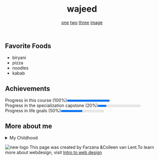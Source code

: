 <!DOCTYPE html>
<html lang="en">
<head>
 <meta charset="UTF-8">
 <title>MY FIRST HTML5 PROJECT</title>
 <link rel="stylesheet" href="together.css"/>
</head>
<body>
 <header>
   <h1>wajeed</h1>
  <nav>
     <a href="one.html">one</a>
     <a href="two.html">two</a>
     <a href="three.html">three</a>
     <a href="img.html">image</a>
  </nav>
 </header>
 <section>
  <h2>Favorite Foods</h2>
  <ul>
   <li>biryani</li>
   <li>pizza</li>
   <li>noodles</li>
   <li>kabab</li>
  </ul>
 </section>
 <section>
  <h2>Achievements</h2>
    <p>Progress in this course (100%)<progress value="1"></progress><br/>
    Progress in the specialization capstone (20%)<progress value="20" max="100"></progress><br/>
    Progress in life goals (50%)<progress value="50" max="100"></progress><br/></p>
 </section>
 <section>
  <h2>More about me</h2>
  <details>
    <summary>My Childhood</summary>
     <p>stuffs happened, i grew up</p>
  </details>
 </section>
 <footer>
 <p>
  <img src="http://www.intro-webdesign.com/images/newlogo.png" alt="new logo">
  This page was created by Farzana &Colleen van Lent.To learn more about webdesign, visit 
  <a href="http://www.intro-webdesign.com">Intro to web design</a>
 </p>
 </footer>
</body>
</html>
